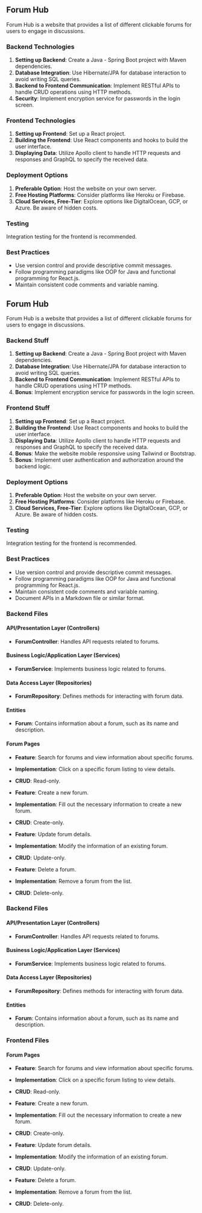 ## Forum Hub

Forum Hub is a website that provides a list of different clickable forums for users to engage in discussions.

### Backend Technologies

1. **Setting up Backend**: Create a Java - Spring Boot project with Maven dependencies.
2. **Database Integration**: Use Hibernate/JPA for database interaction to avoid writing SQL queries.
3. **Backend to Frontend Communication**: Implement RESTful APIs to handle CRUD operations using HTTP methods.
4. **Security**: Implement encryption service for passwords in the login screen.

### Frontend Technologies

1. **Setting up Frontend**: Set up a React project.
2. **Building the Frontend**: Use React components and hooks to build the user interface.
3. **Displaying Data**: Utilize Apollo client to handle HTTP requests and responses and GraphQL to specify the received data.

### Deployment Options

1. **Preferable Option**: Host the website on your own server.
2. **Free Hosting Platforms**: Consider platforms like Heroku or Firebase.
3. **Cloud Services, Free-Tier**: Explore options like DigitalOcean, GCP, or Azure. Be aware of hidden costs.

### Testing

Integration testing for the frontend is recommended.

### Best Practices

- Use version control and provide descriptive commit messages.
- Follow programming paradigms like OOP for Java and functional programming for React.js.
- Maintain consistent code comments and variable naming.
## Forum Hub

Forum Hub is a website that provides a list of different clickable forums for users to engage in discussions.

### Backend Stuff

1. **Setting up Backend**: Create a Java - Spring Boot project with Maven dependencies.
2. **Database Integration**: Use Hibernate/JPA for database interaction to avoid writing SQL queries.
3. **Backend to Frontend Communication**: Implement RESTful APIs to handle CRUD operations using HTTP methods.
4. **Bonus**: Implement encryption service for passwords in the login screen.

### Frontend Stuff

1. **Setting up Frontend**: Set up a React project.
2. **Building the Frontend**: Use React components and hooks to build the user interface.
3. **Displaying Data**: Utilize Apollo client to handle HTTP requests and responses and GraphQL to specify the received data.
4. **Bonus**: Make the website mobile responsive using Tailwind or Bootstrap.
5. **Bonus**: Implement user authentication and authorization around the backend logic.

### Deployment Options

1. **Preferable Option**: Host the website on your own server.
2. **Free Hosting Platforms**: Consider platforms like Heroku or Firebase.
3. **Cloud Services, Free-Tier**: Explore options like DigitalOcean, GCP, or Azure. Be aware of hidden costs.

### Testing

Integration testing for the frontend is recommended.

### Best Practices

- Use version control and provide descriptive commit messages.
- Follow programming paradigms like OOP for Java and functional programming for React.js.
- Maintain consistent code comments and variable naming.
- Document APIs in a Markdown file or similar format.

### Backend Files

#### API/Presentation Layer (Controllers)

- **ForumController**: Handles API requests related to forums.

#### Business Logic/Application Layer (Services)

- **ForumService**: Implements business logic related to forums.

#### Data Access Layer (Repositories)

- **ForumRepository**: Defines methods for interacting with forum data.

#### Entities

- **Forum**: Contains information about a forum, such as its name and description.

#### Forum Pages

- **Feature**: Search for forums and view information about specific forums.
- **Implementation**: Click on a specific forum listing to view details.
- **CRUD**: Read-only.

- **Feature**: Create a new forum.
- **Implementation**: Fill out the necessary information to create a new forum.
- **CRUD**: Create-only.

- **Feature**: Update forum details.
- **Implementation**: Modify the information of an existing forum.
- **CRUD**: Update-only.

- **Feature**: Delete a forum.
- **Implementation**: Remove a forum from the list.
- **CRUD**: Delete-only.


### Backend Files

#### API/Presentation Layer (Controllers)

- **ForumController**: Handles API requests related to forums.

#### Business Logic/Application Layer (Services)

- **ForumService**: Implements business logic related to forums.

#### Data Access Layer (Repositories)

- **ForumRepository**: Defines methods for interacting with forum data.

#### Entities

- **Forum**: Contains information about a forum, such as its name and description.

### Frontend Files

#### Forum Pages

- **Feature**: Search for forums and view information about specific forums.
- **Implementation**: Click on a specific forum listing to view details.
- **CRUD**: Read-only.

- **Feature**: Create a new forum.
- **Implementation**: Fill out the necessary information to create a new forum.
- **CRUD**: Create-only.

- **Feature**: Update forum details.
- **Implementation**: Modify the information of an existing forum.
- **CRUD**: Update-only.

- **Feature**: Delete a forum.
- **Implementation**: Remove a forum from the list.
- **CRUD**: Delete-only.


